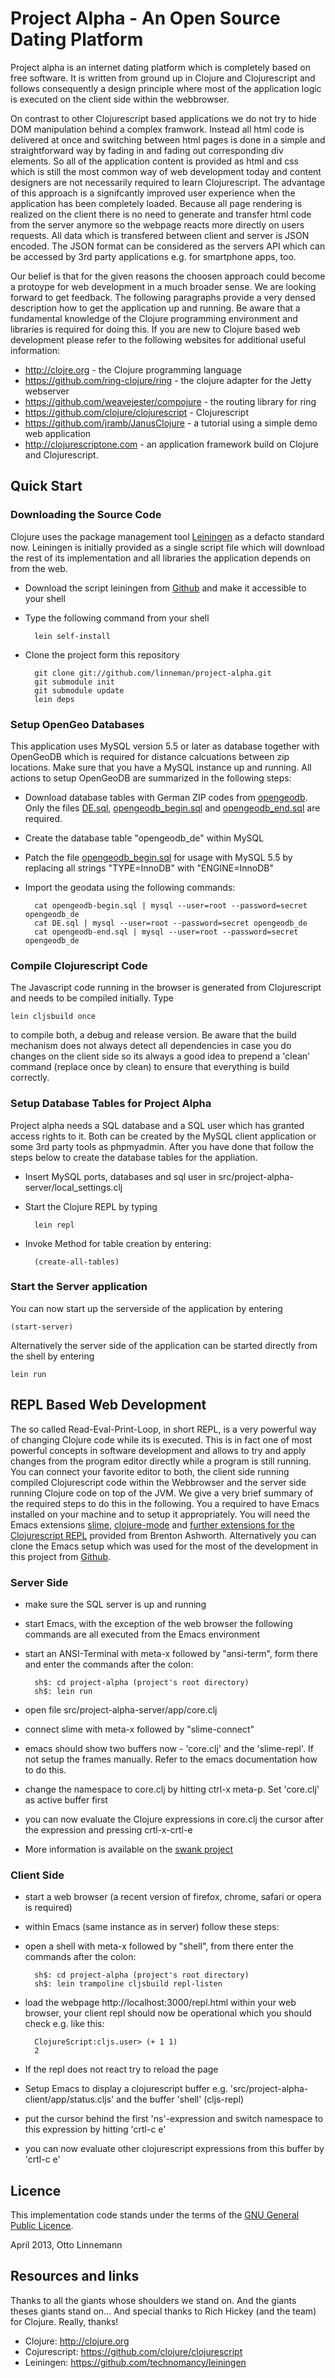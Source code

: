# Project Alpha - An Open Source Dating Platform

Project alpha is an internet dating platform which is completely based on free software. It is written from ground up in Clojure and Clojurescript and follows consequently a design principle where most of the application logic is executed on the client side within the webbrowser.

On contrast to other Clojurescript based applications we do not try to hide DOM manipulation behind a complex framwork. Instead all html code is delivered at once and switching between html pages is done in a simple and straightforward way by fading in and fading out corresponding div elements. So all of the application content is provided as html and css which is still the most common way of web development today and content designers are not necessarily required to learn Clojurescript. The advantage of this approach is a signifcantly improved user experience when the application has been completely loaded. Because all page rendering is realized on the client there is no need to generate and transfer html code from the server anymore so the webpage reacts more directly on users requests. All data which is transfered between client and server is JSON encoded. The JSON format can be considered as the servers API which can be accessed by 3rd party applications e.g. for smartphone apps, too.

Our belief is that for the given reasons the choosen approach could become a protoype for web development in a much broader sense. We are looking forward to get feedback. The following paragraphs provide a very densed description how to get the application up and running. Be aware that a fundamental knowledge of the Clojure programming environment and libraries is required for doing this. If you are new to Clojure based web development please refer to the following websites for additional useful information:

* http://clojre.org - the Clojure programming language
* https://github.com/ring-clojure/ring - the clojure adapter for the Jetty webserver
* https://github.com/weavejester/compojure - the routing library for ring
* https://github.com/clojure/clojurescript - Clojurescript
* https://github.com/jramb/JanusClojure - a tutorial using a simple demo web application
* http://clojurescriptone.com - an application framework build on Clojure and Clojurescript.


## Quick Start

### Downloading the Source Code
Clojure uses the package management tool [Leiningen](https://github.com/technomancy/leiningen) as a defacto standard now. Leiningen is initially provided as a single script file which will download the rest of its implementation and all libraries the application depends on from the web.

* Download the script leiningen from [Github](https://github.com/technomancy/leiningen) and make it accessible to your shell
* Type the following command from your shell

        lein self-install

* Clone the project form this repository

        git clone git://github.com/linneman/project-alpha.git
        git submodule init
        git submodule update
        lein deps

### Setup OpenGeo Databases
This application uses MySQL version 5.5 or later as database together with OpenGeoDB which is required for distance calcuations between zip locations. Make sure that you have a MySQL instance up and running. All actions to setup OpenGeoDB are summarized in the following steps:

* Download database tables with German ZIP codes from [opengeodb](http://fa-technik.adfc.de/code/opengeodb). Only the files [DE.sql](http://fa-technik.adfc.de/code/opengeodb/DE.sql), [opengeodb\_begin.sql](http://fa-technik.adfc.de/code/opengeodb/opengeodb-begin.sql) and [opengeodb\_end.sql](http://fa-technik.adfc.de/code/opengeodb/opengeodb-end.sql) are required.
* Create the database table "opengeodb_de" within MySQL
* Patch the file [opengeodb_begin.sql](http://fa-technik.adfc.de/code/opengeodb/opengeodb-begin.sql) for usage with MySQL 5.5 by replacing all strings "TYPE=InnoDB" with "ENGINE=InnoDB"
* Import the geodata using the following commands:

        cat opengeodb-begin.sql | mysql --user=root --password=secret opengeodb_de
        cat DE.sql | mysql --user=root --password=secret opengeodb_de
        cat opengeodb-end.sql | mysql --user=root --password=secret opengeodb_de


### Compile Clojurescript Code

The Javascript code running in the browser is generated from Clojurescript and needs to be compiled initially. Type

    lein cljsbuild once

to compile both, a debug and release version. Be aware that the build mechanism does not always detect all dependencies in case you do changes on the client side so its always a good idea to prepend a 'clean' command (replace once by clean) to ensure that everything is build correctly.

### Setup Database Tables for Project Alpha
Project alpha needs a SQL database and a SQL user which has granted access rights to it. Both can be created by the MySQL client application or some 3rd party tools as phpmyadmin. After you have done that follow the steps below to create the database tables for the appliation.

* Insert MySQL ports, databases and sql user in src/project-alpha-server/local_settings.clj
* Start the Clojure REPL by typing

        lein repl
* Invoke Method for table creation by entering:

        (create-all-tables)

### Start the Server application

You can now start up the serverside of the application by entering

    (start-server)

Alternatively the server side of the application can be started directly from the shell by entering

    lein run


##  REPL Based Web Development

The so called Read-Eval-Print-Loop, in short REPL, is a very powerful way of changing Clojure code while its is executed. This is in fact one of most powerful concepts in software development and allows to try and apply changes from the program editor directly while a program is still running. You can connect your favorite editor to both, the client side running compiled Clojurescript code within the Webbrowser and the server side running Clojure code on top of the JVM. We give a very brief summary of the required steps to do this in the following. You a required to have Emacs installed on your machine and to setup it appropriately. You will need the Emacs extensions [slime](http://common-lisp.net/project/slime), [clojure-mode](https://github.com/technomancy/clojure-mode) and [further extensions for the Clojurescript REPL](https://github.com/brentonashworth/one/wiki/Emacs) provided from Brenton Ashworth. Alternatively you can clone the Emacs setup which was used for the most of the development in this project from [Github](https://github.com/linneman/emacs-setup).

### Server Side
* make sure the SQL server is up and running
* start Emacs, with the exception of the web browser the following commands are all executed from the Emacs environment
* start an ANSI-Terminal with meta-x followed by "ansi-term", form there and enter the commands after the colon:

        sh$: cd project-alpha (project's root directory)
        sh$: lein run
* open file src/project-alpha-server/app/core.clj
* connect slime with meta-x followed by "slime-connect"
* emacs should show two buffers now - 'core.clj' and the 'slime-repl'. If not setup the frames manually. Refer to the emacs documentation how to do this.
* change the namespace to core.clj by hitting ctrl-x meta-p. Set 'core.clj' as active buffer first
* you can now evaluate the Clojure expressions in core.clj the cursor after the expression and pressing crtl-x-crtl-e
* More information is available on the [swank project](https://github.com/technomancy/swank-clojure)

### Client Side
* start a web browser (a recent version of firefox, chrome, safari or opera is required)
* within Emacs (same instance as in server) follow these steps:
* open a shell with meta-x followed by "shell", from there enter the commands after the colon:

        sh$: cd project-alpha (project's root directory)
        sh$: lein trampoline cljsbuild repl-listen
* load the webpage http://localhost:3000/repl.html within your web browser, your client repl should now be operational which you should check e.g. like this:

        ClojureScript:cljs.user> (+ 1 1)
        2
* If the repl does not react try to reload the page
* Setup Emacs to display a clojurescript buffer e.g. 'src/project-alpha-client/app/status.cljs' and the buffer 'shell' (cljs-repl)
* put the cursor behind the first 'ns'-expression and switch namespace to this expression by hitting 'crtl-c e'
* you can now evaluate other clojurescript expressions from this buffer by 'crtl-c e'

## Licence
This implementation code stands under the terms of the
[GNU General Public Licence](http://www.gnu.org/licenses/gpl.html).

April 2013, Otto Linnemann

## Resources and links
Thanks to all the giants whose shoulders we stand on. And the giants theses giants stand on...
And special thanks to Rich Hickey (and the team) for Clojure. Really, thanks!

* Clojure: http://clojure.org
* Cojurescript: https://github.com/clojure/clojurescript
* Leiningen: https://github.com/technomancy/leiningen
